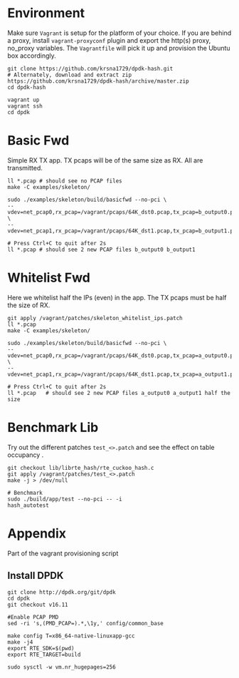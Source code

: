 Environment
===========

Make sure `Vagrant` is setup for the platform of your choice. If you are behind a proxy, install `vagrant-proxyconf` plugin and export the http(s) proxy, no_proxy variables. The `Vagrantfile` will pick it up and provision the Ubuntu box accordingly.

```shell
git clone https://github.com/krsna1729/dpdk-hash.git
# Alternately, download and extract zip https://github.com/krsna1729/dpdk-hash/archive/master.zip
cd dpdk-hash

vagrant up
vagrant ssh
cd dpdk
```

Basic Fwd
==========

Simple RX TX app. TX pcaps will be of the same size as RX. All are transmitted.

```shell
ll *.pcap # should see no PCAP files
make -C examples/skeleton/

sudo ./examples/skeleton/build/basicfwd --no-pci \
--vdev=net_pcap0,rx_pcap=/vagrant/pcaps/64K_dst0.pcap,tx_pcap=b_output0.pcap \
--vdev=net_pcap1,rx_pcap=/vagrant/pcaps/64K_dst1.pcap,tx_pcap=b_output1.pcap

# Press Ctrl+C to quit after 2s
ll *.pcap # should see 2 new PCAP files b_output0 b_output1
```

Whitelist Fwd
=============

Here we whitelist half the IPs (even) in the app. The TX pcaps must be half the size of RX.

```shell
git apply /vagrant/patches/skeleton_whitelist_ips.patch
ll *.pcap
make -C examples/skeleton/

sudo ./examples/skeleton/build/basicfwd --no-pci \
--vdev=net_pcap0,rx_pcap=/vagrant/pcaps/64K_dst0.pcap,tx_pcap=a_output0.pcap \
--vdev=net_pcap1,rx_pcap=/vagrant/pcaps/64K_dst1.pcap,tx_pcap=a_output1.pcap

# Press Ctrl+C to quit after 2s
ll *.pcap   # should see 2 new PCAP files a_output0 a_output1 half the size
```

Benchmark Lib
=============

Try out the different patches `test_<>.patch` and see the effect on table occupancy .

```shell
git checkout lib/librte_hash/rte_cuckoo_hash.c
git apply /vagrant/patches/test_<>.patch
make -j > /dev/null

# Benchmark
sudo ./build/app/test --no-pci -- -i
hash_autotest
```

Appendix
========

Part of the vagrant provisioning script

Install DPDK
------------

```shell
git clone http://dpdk.org/git/dpdk
cd dpdk
git checkout v16.11

#Enable PCAP PMD
sed -ri 's,(PMD_PCAP=).*,\1y,' config/common_base

make config T=x86_64-native-linuxapp-gcc
make -j4
export RTE_SDK=$(pwd)
export RTE_TARGET=build

sudo sysctl -w vm.nr_hugepages=256
```
